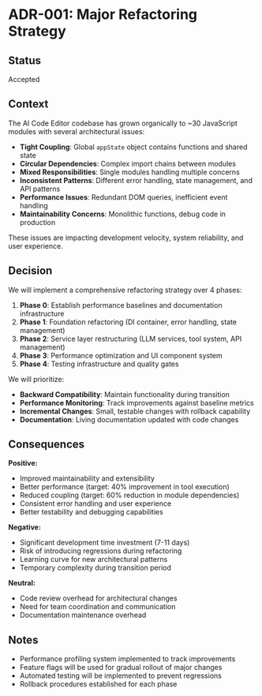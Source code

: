 # ADR-001: Major Refactoring Strategy

## Status
Accepted

## Context
The AI Code Editor codebase has grown organically to ~30 JavaScript modules with several architectural issues:

- **Tight Coupling**: Global `appState` object contains functions and shared state
- **Circular Dependencies**: Complex import chains between modules
- **Mixed Responsibilities**: Single modules handling multiple concerns
- **Inconsistent Patterns**: Different error handling, state management, and API patterns
- **Performance Issues**: Redundant DOM queries, inefficient event handling
- **Maintainability Concerns**: Monolithic functions, debug code in production

These issues are impacting development velocity, system reliability, and user experience.

## Decision
We will implement a comprehensive refactoring strategy over 4 phases:

1. **Phase 0**: Establish performance baselines and documentation infrastructure
2. **Phase 1**: Foundation refactoring (DI container, error handling, state management)
3. **Phase 2**: Service layer restructuring (LLM services, tool system, API management)
4. **Phase 3**: Performance optimization and UI component system
5. **Phase 4**: Testing infrastructure and quality gates

We will prioritize:
- **Backward Compatibility**: Maintain functionality during transition
- **Performance Monitoring**: Track improvements against baseline metrics
- **Incremental Changes**: Small, testable changes with rollback capability
- **Documentation**: Living documentation updated with code changes

## Consequences
**Positive:**
- Improved maintainability and extensibility
- Better performance (target: 40% improvement in tool execution)
- Reduced coupling (target: 60% reduction in module dependencies)
- Consistent error handling and user experience
- Better testability and debugging capabilities

**Negative:**
- Significant development time investment (7-11 days)
- Risk of introducing regressions during refactoring
- Learning curve for new architectural patterns
- Temporary complexity during transition period

**Neutral:**
- Code review overhead for architectural changes
- Need for team coordination and communication
- Documentation maintenance overhead

## Notes
- Performance profiling system implemented to track improvements
- Feature flags will be used for gradual rollout of major changes
- Automated testing will be implemented to prevent regressions
- Rollback procedures established for each phase